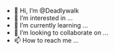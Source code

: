 - 👋 Hi, I’m @Deadlywalk
- 👀 I’m interested in ...
- 🌱 I’m currently learning ...
- 💞️ I’m looking to collaborate on ...
- 📫 How to reach me ...

<!---
Deadlywalk/Deadlywalk is a ✨ special ✨ repository because its `README.md` (this file) appears on your GitHub profile.
You can click the Preview link to take a look at your changes.
--->
